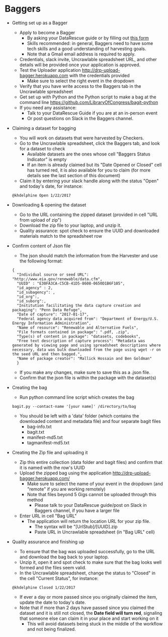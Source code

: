 # Baggers

- Getting set up as a Bagger
  - Apply to become a Bagger 
    - By asking your DataRescue guide or by filling out [this form](XXX)
    - Skills recommended: in general, Baggers need to have some tech skills and a good understanding of harvesting goals.
    - Note that a Gmail email address is required to apply.
  - Credentials, slack invite, Uncrawlable spreadsheet URL, and other details will be provided once your application is approved.
  - Test the Uploader application http://drp-upload-bagger.herokuapp.com with the credentials provided
      - Make sure to select the right event in the dropdown
  - Verify that you have write access to the Baggers tab in the Uncrawlable spreadsheet
  - Get set up with Python and the Python script to make a bag at the command line https://github.com/LibraryOfCongress/bagit-python
  - If you need any assistance:
      - Talk to your DataRescue Guide if you are at an in-person event
      - Or post  questions on Slack in the Baggers channel.
  
- Claiming a dataset for bagging
  - You will work on datasets that were harvested by Checkers. 
  - Go to the Uncrawlable spreadsheet, click the Baggers tab, and look for a dataset to check
    - Available datasets are the ones whose cell "Baggers Status Indicator" is empty
    - If an item is already claimed but its "Date Opened or Closed" cell has turned red, it is also available for you to claim (for more details see the last section of this document)
  - Claim it by entering your slack handle along with the status "Open" and today's date, for instance: 
  ```
  @khdelphine Open 1/22/2017
  ```

- Downloading & opening the dataset
  - Go to the URL containing the zipped dataset (provided in cell "URL from upload of zip") 
  - Download the zip file to your laptop, and unzip it.
  - Quality assurance: spot check to ensure the UUID and downloaded materials match to the spreadsheet row

- Confirm content of Json file
  - The json should match the information from the Harvester and use the following format:

  ```
  {
    "Individual source or seed URL": "http://www.eia.gov/renewable/data.cfm",
    "UUID" : "E30FA3CA-C5CB-41D5-8608-0650D1B6F105",
    "id_agency" : 2,
    "id_subagency": ,
    "id_org":,
    "id_suborg":,
    "Institution facilitating the data capture creation and packaging": "Penn Data Refuge",
    "Date of capture": "2017-01-17",
    "Federal agency data acquired from": "Department of Energy/U.S. Energy Information Administration",
    "Name of resource": "Renewable and Alternative Fuels",
    "File formats contained in package": ".pdf, .zip",
    "Type(s) of content in package": "datasets, codebooks",
    "Free text description of capture process": "Metadata was generated by viewing page and using spreadsheet descriptions where necessary, data was bulk downloaded from the page using wget -r on the seed URL and then bagged.",
    "Name of package creator": "Mallick Hossain and Ben Goldman"
    }
  ```
  - If you make any changes, make sure to save this as a .json file.
  - Confirm that the json file is within the package with the dataset(s)

- Creating the bag
  - Run python command line script which creates the bag

  ```
  bagit.py --contact-name '[your name]' /directory/to/bag
  ```

  - You should be left with a 'data' folder (which contains the downloaded content and metadata file) and four separate bagit files
    - bag-info.txt
    - bagit.txt
    - manifest-md5.txt
    - tagmanifest-md5.txt

- Creating the Zip file and uploading it
  - Zip this entire collection (data folder and bagit files) and confirm that it is named with the row's UUID
  - Upload the zipped bag using the application http://drp-upload-bagger.herokuapp.com/
    - Make sure to select the name of your event in the dropdown (and "remote" if you are working remotely)
    - Note that files beyond 5 Gigs cannot be uploaded through this method
      - Please talk to your DataRescue guide/post on Slack in Baggers channel, if you have a larger file
  - Enter URL in cell "Bag URL"
    - The application will return the location URL for your zip file. 
      - The syntax will be "[UrlStub]/[UUID].zip
      - Paste URL in Uncrawlable spreadsheet (in "Bag URL" cell)        

- Quality assurance and finishing up
  - To ensure that the bag was uploaded successfully, go to the URL and download the bag back to your laptop.
  - Unzip it, open it and spot check to make sure that the bag looks well formed and the files seem valid.
  - In the Uncrawlable spreadsheet, change the status to "Closed" in the cell "Current Status", for instance:
  ```
  @khdelphine Closed 1/22/2017
  ```
    - If ever a day or more passed since you originally claimed the item, update the date to today's date.
    - Note that if more than 2 days have passed since you claimed the dataset and it is still not closed, the **Date field will turn red**, signaling that someone else can claim it in your place and start working on it
      - This will avoid datasets being stuck in the middle of the workflow and not being finalized.
      
